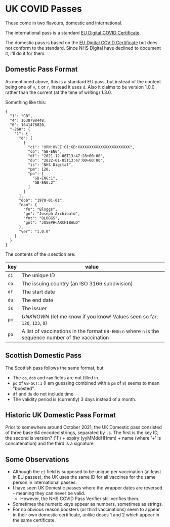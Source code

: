 # UK COVID Passes

These come in two flavours, domestic and international.

The international pass is a standard [EU Digital COVID Certificate](../eu).

The domestic pass is based on the [EU Digital COVID Certificate](../eu) but does not conform to the standard. Since NHS Digital have declined to document it, I'll do it for them.

## Domestic Pass Format

As mentioned above, this is a standard EU pass, but instead of the content being one of `v`, `t` or `r`, instead it uses `d`. Also it claims to be version 1.0.0 rather than the current (at the time of writing) 1.3.0.

Something like this:
```
{
  "1": "GB",
  "4": 1638798448,
  "6": 1641476820,
  "-260": {
    "1": {
      "d": [
        {
          "ci": "URN:UVCI:01:GB:XXXXXXXXXXXXXXXXXXXXXXX",
          "co": "GB-ENG",
          "df": "2021-12-06T13:47:28+00:00",
          "du": "2022-01-05T13:47:00+00:00",
          "is": "NHS Digital",
          "pm": 120,
          "po": [
            "GB-ENG:1",
            "GB-ENG:2"
          ]
        }
      ],
      "dob": "1970-01-01",
      "nam": {
        "fn": "Bloggs",
        "gn": "Joseph Archibald",
        "fnt": "BLOGGS",
        "gnt": "JOSEPH<ARCHIBALD"
      },
      "ver": "1.0.0"
    }
  }
}
```

The contents of the `d` section are:

| key | value |
| --- | ----- |
| `ci` | The unique ID |
| `co` | The issuing country (an ISO 3166 subdivision) |
| `df` | The start date |
| `du` | The end date |
| `is` | The issuer |
| `pm` | *UNKNOWN* (let me know if you know! Values seen so far: `120`, `123`, `8`) |
| `po` | A list of vaccinations in the format `GB-ENG:n` where `n` is the sequence number of the vaccination |

## Scottish Domestic Pass

The Scottish pass follows the same format, but
- The `co`, `dob` and `nam` fields are not filled in.
- `po` of `GB-SCT:1` (I am guessing combined with a `pm` of `8`) seems to mean "boosted".
- `df` and `du` do not include time.
- The validity period is (currently) 3 days instead of a month.

## Historic UK Domestic Pass Format

Prior to somewhere around October 2021, the UK Domestic pass consisted of three base 64 encoded strings, separated by `.`s. The first is the key ID, the second is version? ('1') + expiry (yyMMddHHmm) + name (where '+' is concatenation) and the third is a signature.

## Some Observations

- Although the `ci` field is supposed to be unique per vaccination (at least in EU passes), the UK uses the same ID for all vaccines for the same person in international passes.
- I have seen UK Domestic passes where the wrapper dates are reversed - meaning they can never be valid.
  - However, the NHS COVID Pass Verifier still verifies them.
- Sometimes the numeric keys appear as numbers, sometimes as strings.
- For no obvious reason boosters (or third vaccinations) seem to appear in their own domestic certificate, unlike doses 1 and 2 which appear in the same certificate.